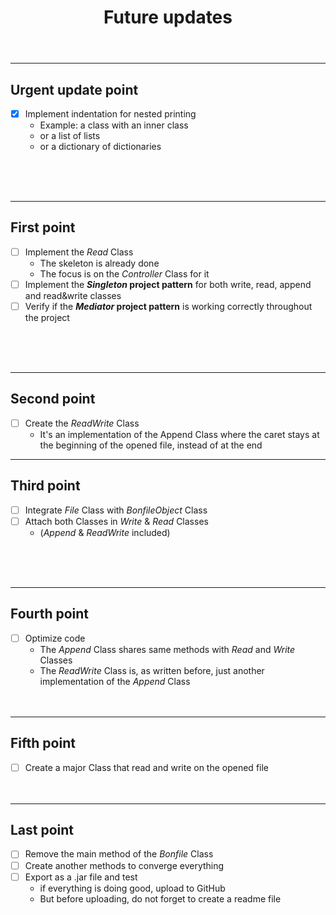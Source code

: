 <header>

# Future updates
</header>

<article>
<hr>

## Urgent update point
- [X] Implement indentation for nested printing
  * Example: a class with an inner class
  * or a list of lists
  * or a dictionary of dictionaries
<br>
<br>
<br>
</article>

<article>
<hr>

## First point
- [ ] Implement the *Read* Class
  * The skeleton is already done
  * The focus is on the *Controller* Class for it
- [ ] Implement the ***Singleton* project pattern** for both write, read, append and read&write classes
- [ ] Verify if the ***Mediator* project pattern** is working correctly throughout the project
<br>
<br>
<br>
</article>

<article>
<hr>

## Second point
- [ ] Create the *ReadWrite* Class
  * It's an implementation of the Append Class where the caret stays at the beginning of the opened file, instead of at the end
</article>

<article>
<hr>

## Third point
- [ ] Integrate *File* Class with *BonfileObject* Class
- [ ] Attach both Classes in *Write* & *Read* Classes
  * (*Append* & *ReadWrite* included)
<br>
<br>
<br>
</article>

<article>
<hr>

## Fourth point
- [ ] Optimize code
  * The *Append* Class shares same methods with *Read* and *Write* Classes
  * The *ReadWrite* Class is, as written before, just another implementation of the *Append* Class
    <br>
    <br>
    <br>
</article>

<article>
<hr>

## Fifth point
- [ ] Create a major Class that read and write on the opened file
  <br>
  <br>
  <br>
</article>

<article>
<hr>

## Last point
- [ ] Remove the main method of the *Bonfile* Class
- [ ] Create another methods to converge everything
- [ ] Export as a .jar file and test
  * if everything is doing good, upload to GitHub
  * But before uploading, do not forget to create a readme file
    <br>
    <br>
    <br>
</article>
